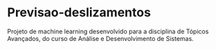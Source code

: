 # Previsao-deslizamentos
Projeto de machine learning desenvolvido para a disciplina de Tópicos Avançados, do curso de Análise e Desenvolvimento de Sistemas.
